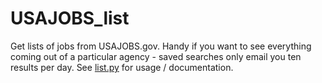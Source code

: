 # USAJOBS_list

Get lists of jobs from USAJOBS.gov.  Handy if you want to see everything
coming out of a particular agency - saved searches only email you ten
results per day.  See [list.py](./list.py) for usage / documentation.
